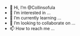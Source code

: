 - 👋 Hi, I’m @Collinsofula
- 👀 I’m interested in ...
- 🌱 I’m currently learning ...
- 💞️ I’m looking to collaborate on ...
- 📫 How to reach me ...

<!---
Collinsofula/Collinsofula is a ✨ special ✨ repository because its `README.md` (this file) appears on your GitHub profile.
You can click the Preview link to take a look at your changes.
--->
